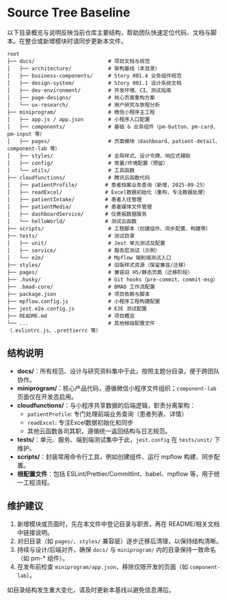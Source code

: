 # Source Tree Baseline

以下目录概览与说明反映当前仓库主要结构，帮助团队快速定位代码、文档与脚本。在整合或新增模块时请同步更新本文件。

```
root
├── docs/                        # 项目文档与规范
│   ├── architecture/            # 架构基线（本目录）
│   ├── business-components/     # Story 001.4 业务组件规范
│   ├── design-system/           # Story 001.1 设计系统文档
│   ├── dev-environment/         # 开发环境、CI、测试指南
│   ├── page-designs/            # 核心页面重构方案
│   └── ux-research/             # 用户研究与旅程分析
├── miniprogram/                 # 微信小程序主工程
│   ├── app.js / app.json        # 小程序入口配置
│   ├── components/              # 基础 & 业务组件（pm-button、pm-card、pm-input 等）
│   ├── pages/                   # 页面模块（dashboard、patient-detail、component-lab 等）
│   ├── styles/                  # 全局样式、设计令牌、响应式辅助
│   ├── config/                  # 常量/环境配置（预留）
│   └── utils/                   # 工具函数
├── cloudfunctions/              # 腾讯云函数代码
│   ├── patientProfile/         # 患者档案业务查询（新增，2025-09-25）
│   ├── readExcel/              # Excel数据初始化（重构，专注数据处理）
│   ├── patientIntake/          # 患者入住管理
│   ├── patientMedia/           # 患者媒体文件管理
│   ├── dashboardService/       # 仪表板数据服务
│   └── helloWorld/             # 测试云函数
├── scripts/                     # 工程脚本（创建组件、同步配置、构建等）
├── tests/                       # 测试目录
│   ├── unit/                    # Jest 单元测试及配置
│   ├── service/                 # 服务层测试（示例）
│   └── e2e/                     # Mpflow 端到端测试入口
├── styles/                      # 旧版样式资源（保留兼容/迁移）
├── pages/                       # 兼容旧 H5/静态页面（迁移阶段）
├── .husky/                      # Git hooks（pre-commit、commit-msg）
├── .bmad-core/                  # BMAD 工作流配置
├── package.json                 # 项目依赖与脚本
├── mpflow.config.js             # 小程序工程构建配置
├── jest.e2e.config.js           # E2E 测试配置
├── README.md                    # 项目概览
└── ...                          # 其他根级配置文件（.eslintrc.js、.prettierrc 等）
```

## 结构说明

- **docs/**：所有规范、设计与研究资料集中于此，按照主题分目录，便于跨团队协作。
- **miniprogram/**：核心产品代码，遵循微信小程序文件组织；`component-lab` 页面仅在开发态启用。
- **cloudfunctions/**：与小程序共享数据的后端逻辑，职责分离架构：
  - `patientProfile`: 专门处理前端业务查询（患者列表、详情）
  - `readExcel`: 专注Excel数据初始化和同步
  - 其他云函数各司其职，遵循统一返回结构与日志规范。
- **tests/**：单元、服务、端到端测试集中于此，`jest.config` 在 `tests/unit/` 下维护。
- **scripts/**：封装常用命令行工具，例如创建组件、运行 mpflow 构建、同步配置。
- **根配置文件**：包括 ESLint/Prettier/Commitlint、babel、mpflow 等，用于统一工程流程。

## 维护建议

1. 新增模块或页面时，先在本文件中登记目录与职责，再在 README/相关文档中链接说明。
2. 对旧目录（如 `pages/`、`styles/` 兼容层）逐步迁移后清理，以保持结构清晰。
3. 持续与设计/后端对齐，确保 `docs/` 与 `miniprogram/` 内的目录保持一致命名（如 pm-\* 组件）。
4. 在发布前检查 `miniprogram/app.json`，移除仅限开发的页面（如 `component-lab`）。

如目录结构发生重大变化，请及时更新本基线以避免信息滞后。
